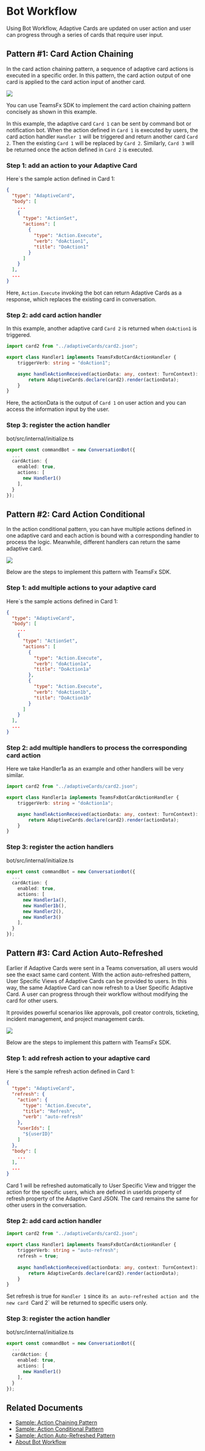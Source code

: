 # Bot Workflow

Using Bot Workflow, Adaptive Cards are updated on user action and user can progress through a series of cards that require user input.  

## Pattern #1: Card Action Chaining
In the card action chaining pattern, a sequence of adaptive card actions is executed in a specific order. In this pattern, the card action output of one card is applied to the card action input of another card. 

![](./chaining.png)

You can use TeamsFx SDK to implement the card action chaining pattern concisely as shown in this example. 

In this example, the adaptive card `Card 1` can be sent by command bot or notification bot. When the action defined in `Card 1` is executed by users, the card action handler `Handler 1` will be triggered and return another card `Card 2`. Then the existing `Card 1` will be replaced by `Card 2`. Similarly, `Card 3` will be returned once the action defined in `Card 2` is executed. 

### Step 1: add an action to your Adaptive Card 

Here`s the sample action defined in Card 1: 
```json
{ 
  "type": "AdaptiveCard", 
  "body": [ 
    ... 
    { 
      "type": "ActionSet", 
      "actions": [ 
        { 
          "type": "Action.Execute", 
          "verb": "doAction1", 
          "title": "DoAction1" 
        } 
      ] 
    } 
  ], 
  ... 
} 
```
 

Here, `Action.Execute` invoking the bot can return Adaptive Cards as a response, which replaces the existing card in conversation.  

### Step 2: add card action handler 

In this example, another adaptive card `Card 2` is returned when `doAction1` is triggered. 

```typescript
import card2 from "../adaptiveCards/card2.json"; 

export class Handler1 implements TeamsFxBotCardActionHandler { 
    triggerVerb: string = "doAction1"; 

    async handleActionReceived(actionData: any, context: TurnContext): Promise<IAdaptiveCard | void> { 
        return AdaptiveCards.declare(card2).render(actionData); 
    } 
} 
```

Here, the actionData is the output of `Card 1` on user action and you can access the information input by the user. 

### Step 3: register the action handler 

bot/src/internal/initialize.ts 
```typescript
export const commandBot = new ConversationBot({ 
  ... 
  cardAction: { 
    enabled: true, 
    actions: [ 
      new Handler1() 
    ], 
  } 
}); 
```
 

## Pattern #2: Card Action Conditional

In the action conditional pattern, you can have multiple actions defined in one adaptive card and each action is bound with a corresponding handler to process the logic. Meanwhile, different handlers can return the same adaptive card. 

![](./conditional.png)

Below are the steps to implement this pattern with TeamsFx SDK. 

### Step 1: add multiple actions to your adaptive card 

Here`s the sample actions defined in Card 1: 

```json
{ 
  "type": "AdaptiveCard", 
  "body": [ 
    ... 
    { 
      "type": "ActionSet", 
      "actions": [ 
        { 
          "type": "Action.Execute", 
          "verb": "doAction1a", 
          "title": "DoAction1a" 
        }, 
        { 
          "type": "Action.Execute", 
          "verb": "doAction1b", 
          "title": "DoAction1b" 
        } 
      ] 
    } 
  ], 
  ... 
} 
```
 

### Step 2: add multiple handlers to process the corresponding card action 

Here we take Handler1a as an example and other handlers will be very similar. 

```typescript
import card2 from "../adaptiveCards/card2.json"; 

export class Handler1a implements TeamsFxBotCardActionHandler { 
    triggerVerb: string = "doAction1a"; 

    async handleActionReceived(actionData: any, context: TurnContext): Promise<IAdaptiveCard | void> { 
        return AdaptiveCards.declare(card2).render(actionData); 
    } 
} 
```
 

### Step 3: register the action handlers 

bot/src/internal/initialize.ts 

```typescript
export const commandBot = new ConversationBot({ 
  ... 
  cardAction: { 
    enabled: true, 
    actions: [ 
      new Handler1a(), 
      new Handler1b(), 
      new Handler2(), 
      new Handler3() 
    ], 
  } 
}); 
```

## Pattern #3: Card Action Auto-Refreshed

Earlier if Adaptive Cards were sent in a Teams conversation, all users would see the exact same card content. With the action auto-refreshed pattern, User Specific Views of Adaptive Cards can be provided to users. In this way, the same Adaptive Card can now refresh to a User Specific Adaptive Card. A user can progress through their workflow without modifying the card for other users. 

It provides powerful scenarios like approvals, poll creator controls, ticketing, incident management, and project management cards. 

![](./refresh.png)

Below are the steps to implement this pattern with TeamsFx SDK. 

### Step 1: add refresh action to your adaptive card 

Here`s the sample refresh action defined in Card 1: 

```json
{ 
  "type": "AdaptiveCard", 
  "refresh": { 
    "action": { 
      "type": "Action.Execute", 
      "title": "Refresh", 
      "verb": "auto-refresh" 
    }, 
    "userIds": [ 
      "${userID}" 
    ] 
  }, 
  "body": [ 
    ... 
  ], 
  ... 
}
```

Card 1 will be refreshed automatically to User Specific View and trigger the action for the specific users, which are defined in userIds property of refresh property of the Adaptive Card JSON. The card remains the same for other users in the conversation. 

### Step 2: add card action handler 

```typescript
import card2 from "../adaptiveCards/card2.json"; 

export class Handler1 implements TeamsFxBotCardActionHandler { 
    triggerVerb: string = "auto-refresh"; 
    refresh = true; 
 
    async handleActionReceived(actionData: any, context: TurnContext): Promise<IAdaptiveCard | void> { 
        return AdaptiveCards.declare(card2).render(actionData); 
    } 
} 
```
 

Set refresh is true for `Handler 1` since it`s an auto-refreshed action and the new card `Card 2` will be returned to specific users only. 

### Step 3: register the action handler 

bot/src/internal/initialize.ts 
```typescript
export const commandBot = new ConversationBot({ 
  ... 
  cardAction: { 
    enabled: true, 
    actions: [ 
      new Handler1() 
    ], 
  } 
}); 
```
 
## Related Documents

- [Sample: Action Chaining Pattern](https://github.com/dooriya/WorkflowBot/tree/qinezh/draft-chaining)
- [Sample: Action Conditional Pattern](https://github.com/dooriya/WorkflowBot/tree/qinezh/draft-fan)
- [Sample: Action Auto-Refreshed Pattern](https://github.com/dooriya/WorkflowBot/tree/qinezh/draft-refresh)
- [About Bot Workflow](https://microsoftapc.sharepoint.com/:w:/t/DevDivTeamsDevXProductTeam/EcyFDXNQGqVIiqHCaRt5T4cBUDDcy7ixA0ppYdWVJCE4vw?e=TAtEzt)
